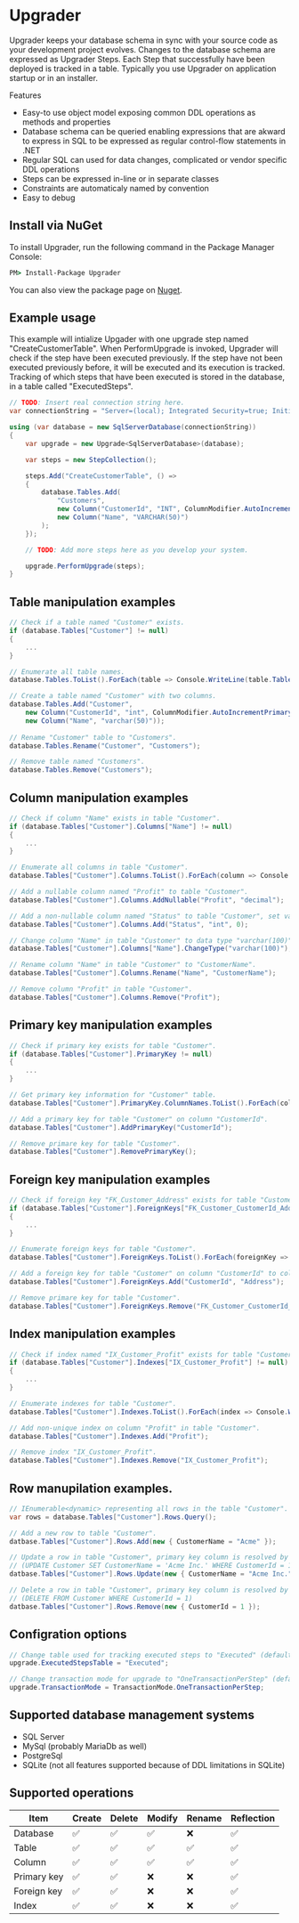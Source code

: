# Upgrader
Upgrader keeps your database schema in sync with your source code as your development project evolves. Changes to the database schema are expressed as Upgrader Steps. Each Step that successfully have been deployed is tracked in a table. Typically you use Upgrader on application startup or in an installer.

Features
- Easy-to use object model exposing common DDL operations as methods and properties
- Database schema can be queried enabling expressions that are akward to express in SQL to be expressed as regular control-flow statements in .NET
- Regular SQL can used for data changes, complicated or vendor specific DDL operations
- Steps can be expressed in-line or in separate classes
- Constraints are automaticaly named by convention
- Easy to debug

## Install via NuGet
To install Upgrader, run the following command in the Package Manager Console:

```cmd
PM> Install-Package Upgrader
```

You can also view the package page on [Nuget](https://www.nuget.org/packages/Upgrader/).

## Example usage
This example will intialize Upgader with one upgrade step named "CreateCustomerTable". When PerformUpgrade is invoked, Upgrader will check if the step have been executed previously. If the step have not been executed previously before, it will be executed and its execution is tracked. Tracking of which steps that have been executed is stored in the database, in a table called "ExecutedSteps". 

```c#
// TODO: Insert real connection string here.
var connectionString = "Server=(local); Integrated Security=true; Initial Catalog=Acme";

using (var database = new SqlServerDatabase(connectionString))
{
	var upgrade = new Upgrade<SqlServerDatabase>(database);

	var steps = new StepCollection();

	steps.Add("CreateCustomerTable", () =>
	{
		database.Tables.Add(
			"Customers", 
			new Column("CustomerId", "INT", ColumnModifier.AutoIncrementPrimaryKey),
			new Column("Name", "VARCHAR(50)")
		);
	});

	// TODO: Add more steps here as you develop your system.

	upgrade.PerformUpgrade(steps);
}
```

## Table manipulation examples

```c#
// Check if a table named "Customer" exists.
if (database.Tables["Customer"] != null)
{
	...
}

// Enumerate all table names.
database.Tables.ToList().ForEach(table => Console.WriteLine(table.TableName));

// Create a table named "Customer" with two columns.
database.Tables.Add("Customer",
	new Column("CustomerId", "int", ColumnModifier.AutoIncrementPrimaryKey),
	new Column("Name", "varchar(50)"));
	
// Rename "Customer" table to "Customers".
database.Tables.Rename("Customer", "Customers");

// Remove table named "Customers".
database.Tables.Remove("Customers");
```

## Column manipulation examples
```c#
// Check if column "Name" exists in table "Customer".
if (database.Tables["Customer"].Columns["Name"] != null)
{
	...
}

// Enumerate all columns in table "Customer".
database.Tables["Customer"].Columns.ToList().ForEach(column => Console.WriteLine(column.ColumnName));

// Add a nullable column named "Profit" to table "Customer".
database.Tables["Customer"].Columns.AddNullable("Profit", "decimal");

// Add a non-nullable column named "Status" to table "Customer", set value "0" in all existing rows.
database.Tables["Customer"].Columns.Add("Status", "int", 0);

// Change column "Name" in table "Customer" to data type "varchar(100)".
database.Tables["Customer"].Columns["Name"].ChangeType("varchar(100)");

// Rename column "Name" in table "Customer" to "CustomerName".
database.Tables["Customer"].Columns.Rename("Name", "CustomerName");

// Remove column "Profit" in table "Customer".
database.Tables["Customer"].Columns.Remove("Profit");
```

## Primary key manipulation examples
```c#
// Check if primary key exists for table "Customer".
if (database.Tables["Customer"].PrimaryKey != null)
{
	...
}

// Get primary key information for "Customer" table.
database.Tables["Customer"].PrimaryKey.ColumnNames.ToList().ForEach(columnName => Console.WriteLine(columnName));

// Add a primary key for table "Customer" on column "CustomerId".
database.Tables["Customer"].AddPrimaryKey("CustomerId");

// Remove primare key for table "Customer".
database.Tables["Customer"].RemovePrimaryKey();
```

## Foreign key manipulation examples
```c#
// Check if foreign key "FK_Customer_Address" exists for table "Customer".
if (database.Tables["Customer"].ForeignKeys["FK_Customer_CustomerId_Address"] != null)
{
	...
}

// Enumerate foreign keys for table "Customer".
database.Tables["Customer"].ForeignKeys.ToList().ForEach(foreignKey => Console.WriteLine(foreignKey.ForeignTable));

// Add a foreign key for table "Customer" on column "CustomerId" to column "CustomerId" in foreign table "Address".
database.Tables["Customer"].ForeignKeys.Add("CustomerId", "Address");

// Remove primare key for table "Customer".
database.Tables["Customer"].ForeignKeys.Remove("FK_Customer_CustomerId_Address");
```

## Index manipulation examples
```c#
// Check if index named "IX_Customer_Profit" exists for table "Customer".
if (database.Tables["Customer"].Indexes["IX_Customer_Profit"] != null)
{
	...
}

// Enumerate indexes for table "Customer".
database.Tables["Customer"].Indexes.ToList().ForEach(index => Console.WriteLine(index.IndexName));

// Add non-unique index on column "Profit" in table "Customer".
database.Tables["Customer"].Indexes.Add("Profit");

// Remove index "IX_Customer_Profit".
database.Tables["Customer"].Indexes.Remove("IX_Customer_Profit");
```

## Row manupilation examples.
```c#
// IEnumerable<dynamic> representing all rows in the table "Customer".
var rows = database.Tables["Customer"].Rows.Query();

// Add a new row to table "Customer".
datbase.Tables["Customer"].Rows.Add(new { CustomerName = "Acme" });

// Update a row in table "Customer", primary key column is resolved by querying the database schema. 
// (UPDATE Customer SET CustomerName = 'Acme Inc.' WHERE CustomerId = 1)
datbase.Tables["Customer"].Rows.Update(new { CustomerName = "Acme Inc.", CustomerId = 1 });

// Delete a row in table "Customer", primary key column is resolved by querying the database schema. 
// (DELETE FROM Customer WHERE CustomerId = 1)
datbase.Tables["Customer"].Rows.Remove(new { CustomerId = 1 });
```

## Configration options
```c#
// Change table used for tracking executed steps to "Executed" (default is "ExecutedSteps").
upgrade.ExecutedStepsTable = "Executed";

// Change transaction mode for upgrade to "OneTransactionPerStep" (default is "None.")
upgrade.TransactionMode = TransactionMode.OneTransactionPerStep;
```

## Supported database management systems
- SQL Server
- MySql (probably MariaDb as well)
- PostgreSql
- SQLite (not all features supported because of DDL limitations in SQLite)

## Supported operations
Item | Create | Delete | Modify | Rename | Reflection
---- | ------ | ------ | ------ | ------ | ----------
Database | :white_check_mark: | :white_check_mark: | :white_check_mark: | :x: | :white_check_mark:
Table | :white_check_mark: | :white_check_mark: | :white_check_mark: | :white_check_mark: | :white_check_mark:
Column | :white_check_mark: | :white_check_mark: | :white_check_mark: | :white_check_mark: | :white_check_mark:
Primary key | :white_check_mark: | :white_check_mark: | :x: | :x: | :white_check_mark:
Foreign key | :white_check_mark: | :white_check_mark: | :x: | :x: | :white_check_mark:
Index | :white_check_mark: | :white_check_mark: | :x: | :x: | :white_check_mark:
